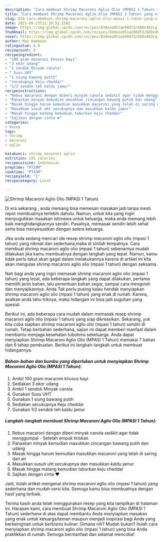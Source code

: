 ```yaml
---
description: "Cara membuat Shrimp Macaroni Aglio Olio (MPASI 1 Tahun) yang nikmat Untuk Jualan"
title: "Cara membuat Shrimp Macaroni Aglio Olio (MPASI 1 Tahun) yang nikmat Untuk Jualan"
slug: 816-cara-membuat-shrimp-macaroni-aglio-olio-mpasi-1-tahun-yang-nikmat-untuk-jualan
date: 2021-06-23T12:39:52.258Z
image: https://img-global.cpcdn.com/recipes/83deea951ae98dfd/680x482cq70/shrimp-macaroni-aglio-olio-mpasi-1-tahun-foto-resep-utama.jpg
thumbnail: https://img-global.cpcdn.com/recipes/83deea951ae98dfd/680x482cq70/shrimp-macaroni-aglio-olio-mpasi-1-tahun-foto-resep-utama.jpg
cover: https://img-global.cpcdn.com/recipes/83deea951ae98dfd/680x482cq70/shrimp-macaroni-aglio-olio-mpasi-1-tahun-foto-resep-utama.jpg
author: May Hammond
ratingvalue: 4.9
reviewcount: 8
recipeingredient:
- "100 gram macaroni khusus bayi"
- "3 ekor udang"
- "1 sendok Minyak canola"
- " Susu UHT"
- "1 siung bawang putih"
- "secukupnya Keju cheddar"
- "1/2 sendok teh kaldu jamur"
recipeinstructions:
- "Rebus macaroni dengan diberi minyak canola sedikit agar tidak menggumpal  Setelah empuk tiriskan"
- "Panaskan minyak kemudian masukkan cincangan bawang putih dan udang"
- "Masak hingga harum kemudian masukkan macaroni yang telah di saring dari air"
- "Masukkan susuh uht secukupnya dan masukkan kaldu jamur"
- "Masak hingga matang kemudian taburkan keju cheddar"
- "Sajikan dengan cinta ❤️"
categories:
- Resep
tags:
- shrimp
- macaroni
- aglio

katakunci: shrimp macaroni aglio 
nutrition: 291 calories
recipecuisine: Indonesian
preptime: "PT20M"
cooktime: "PT43M"
recipeyield: "1"
recipecategory: Lunch

---
```



![Shrimp Macaroni Aglio Olio (MPASI 1 Tahun)](https://img-global.cpcdn.com/recipes/83deea951ae98dfd/680x482cq70/shrimp-macaroni-aglio-olio-mpasi-1-tahun-foto-resep-utama.jpg)

Di era  sekarang , anda memang bisa memesan masakan jadi tanpa mesti repot membuatnya terlebih dahulu. Namun, untuk kita yang ingin menyuguhkan masakan istimewa untuk keluarga, maka anda memang lebih baik menghidangkannya sendiri. Pasalnya, memasak sendiri lebih sehat serta bisa menyesuaikan dengan selera keluarga.

Jika anda sedang mencari ide resep shrimp macaroni aglio olio (mpasi 1 tahun) yang nikmat dan sederhana,maka di sinilah tempatnya. Cara membuat shrimp macaroni aglio olio (mpasi 1 tahun)  sebenarnya mudah dilakukan jika kamu membuatnya dengan langkah yang tepat. Namun, kamu tidak perlu takut akan gagal dalam melakukannya 
karena di artikel ini kita akan mengulas shrimp macaroni aglio olio (mpasi 1 tahun) dengan seksama.  



Nah bagi anda yang ingin memasak shrimp macaroni aglio olio (mpasi 1 tahun) yang lezat, ada beberapa langkah yang dapat dilakukan, pertama memilih jenis bahan, lalu penentuan bahan segar, sampai cara mengolah dan menyajikannya. Anda Tak perlu pusing kalau hendak menyiapkan shrimp macaroni aglio olio (mpasi 1 tahun) yang enak di rumah. Karena, asalkan anda  tahu triknya, maka hidangan ini bisa jadi suguhan yang spesial.

Berikut ini, ada beberapa cara mudah dalam memasak resep shrimp macaroni aglio olio (mpasi 1 tahun) yang siap dikreasikan. Sekarang, yuk kita coba siapkan shrimp macaroni aglio olio (mpasi 1 tahun) sendiri di rumah. Tetap berbahan sederhana, sajian ini dapat memberi manfaat dalam membantu menjaga kesehatan tubuhmu sekeluarga. Anda dapat menyiapkan Shrimp Macaroni Aglio Olio (MPASI 1 Tahun) memakai 7 bahan dan 6 tahap pembuatan. Berikut ini langkah-langkah untuk membuat hidangannya.

<!--inarticleads1-->

##### Bahan-bahan dan bumbu yang diperlukan untuk menyiapkan Shrimp Macaroni Aglio Olio (MPASI 1 Tahun):

1. Ambil 100 gram macaroni khusus bayi
1. Sediakan 3 ekor udang
1. Ambil 1 sendok Minyak canola
1. Gunakan  Susu UHT
1. Gunakan 1 siung bawang putih
1. Sediakan secukupnya Keju cheddar
1. Gunakan 1/2 sendok teh kaldu jamur




<!--inarticleads2-->

##### Langkah-langkah membuat Shrimp Macaroni Aglio Olio (MPASI 1 Tahun):

1. Rebus macaroni dengan diberi minyak canola sedikit agar tidak menggumpal  - Setelah empuk tiriskan
1. Panaskan minyak kemudian masukkan cincangan bawang putih dan udang
1. Masak hingga harum kemudian masukkan macaroni yang telah di saring dari air
1. Masukkan susuh uht secukupnya dan masukkan kaldu jamur
1. Masak hingga matang kemudian taburkan keju cheddar
1. Sajikan dengan cinta ❤️




Jadi, itulah artikel mengenai  shrimp macaroni aglio olio (mpasi 1 tahun)  yang sederhana dan mudah versi kita. Semoga kamu bisa membuatnya dengan hasil yang terbaik. 

Terima kasih anda telah menggunakan resep yang kita tampilkan di halaman ini. Harapan kami, cara membuat  Shrimp Macaroni Aglio Olio (MPASI 1 Tahun) sederhana di atas dapat membantu Anda menyiapkan masakan yang enak untuk keluarga/teman maupun menjadi inspirasi bagi Anda yang berkeinginan untuk berbisnis kuliner. Gimana nih? Mudah bukan? Itulah cara menyiapkan shrimp macaroni aglio olio (mpasi 1 tahun) yang bisa Anda praktikkan di rumah. Semoga bermanfaat dan selamat mencoba!

